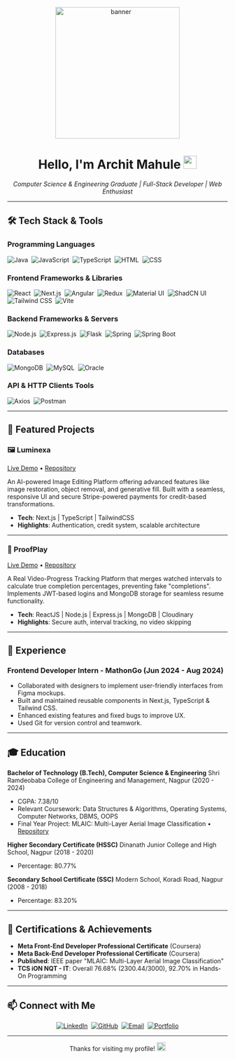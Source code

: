 <!--
  README for GitHub Profile
  Author: Archit Mahule
-->

<p align="center">
  <img src="https://github.com/user-attachments/assets/d26bc229-97f7-4ed0-9d4f-41790550a413" alt="banner" height="300px" width="75%" />

</p>

<h1 align="center">Hello, I'm Archit Mahule <img src="https://media.giphy.com/media/hvRJCLFzcasrR4ia7z/giphy.gif" width="30px"/></h1>
<p align="center">
  <em>Computer Science & Engineering Graduate | Full-Stack Developer | Web Enthusiast</em>
</p>

---

## 🛠️ Tech Stack & Tools

### Programming Languages
<p>
  <img alt="Java" src="https://img.shields.io/badge/Java-007396?style=for-the-badge&logo=java&logoColor=white"/>&nbsp;
  <img alt="JavaScript" src="https://img.shields.io/badge/JavaScript-F7DF1E?style=for-the-badge&logo=javascript&logoColor=black"/>&nbsp;
  <img alt="TypeScript" src="https://img.shields.io/badge/TypeScript-3178C6?style=for-the-badge&logo=typescript&logoColor=white"/>&nbsp;
  <img alt="HTML" src="https://img.shields.io/badge/HTML-E34F26?style=for-the-badge&logo=html5&logoColor=white"/>&nbsp;
  <img alt="CSS" src="https://img.shields.io/badge/CSS3-1572B6?style=for-the-badge&logo=css3&logoColor=white"/>
</p>

### Frontend Frameworks & Libraries
<p>
  <img alt="React" src="https://img.shields.io/badge/React-20232A?style=for-the-badge&logo=react&logoColor=61DAFB"/>&nbsp;
  <img alt="Next.js" src="https://img.shields.io/badge/Next.js-000000?style=for-the-badge&logo=next.js&logoColor=white"/>&nbsp;
  <img alt="Angular" src="https://img.shields.io/badge/Angular-DD0031?style=for-the-badge&logo=angular&logoColor=white"/>&nbsp;
  <img alt="Redux" src="https://img.shields.io/badge/Redux-593D88?style=for-the-badge&logo=redux&logoColor=white"/>&nbsp;
  <img alt="Material UI" src="https://img.shields.io/badge/Material%20UI-007FFF?style=for-the-badge&logo=mui&logoColor=white"/>&nbsp;
  <img alt="ShadCN UI" src="https://img.shields.io/badge/shadcn%2Fui-000000?style=for-the-badge&logo=shadcnui&logoColor=white"/>&nbsp;
  <img alt="Tailwind CSS" src="https://img.shields.io/badge/Tailwind_CSS-38B2AC?style=for-the-badge&logo=tailwind-css&logoColor=white"/>&nbsp;
  <img alt="Vite" src="https://img.shields.io/badge/Vite-B73BFE?style=for-the-badge&logo=vite&logoColor=FFD62E"/>
</p>

### Backend Frameworks & Servers
<p>
  <img alt="Node.js" src="https://img.shields.io/badge/Node.js-339933?style=for-the-badge&logo=node.js&logoColor=white"/>&nbsp;
  <img alt="Express.js" src="https://img.shields.io/badge/Express.js-000000?style=for-the-badge&logo=express&logoColor=white"/>&nbsp;
  <img alt="Flask" src="https://img.shields.io/badge/Flask-000000?style=for-the-badge&logo=flask&logoColor=white"/>&nbsp;
  <img alt="Spring" src="https://img.shields.io/badge/Spring-6DB33F?style=for-the-badge&logo=spring&logoColor=white"/>&nbsp;
  <img alt="Spring Boot" src="https://img.shields.io/badge/Spring_Boot-F2F4F9?style=for-the-badge&logo=spring-boot"/>
</p>

### Databases
<p>
  <img alt="MongoDB" src="https://img.shields.io/badge/MongoDB-47A248?style=for-the-badge&logo=mongodb&logoColor=white"/>&nbsp;
  <img alt="MySQL" src="https://img.shields.io/badge/MySQL-4479A1?style=for-the-badge&logo=mysql&logoColor=white"/>&nbsp;
  <img alt="Oracle" src="https://img.shields.io/badge/Oracle-F80000?style=for-the-badge&logo=oracle&logoColor=white"/>
</p>

### API & HTTP Clients Tools
<p>
  <img alt="Axios" src="https://img.shields.io/badge/axios-671ddf?style=for-the-badge&logo=axios&logoColor=white"/>&nbsp;
  <img alt="Postman" src="https://img.shields.io/badge/Postman-FF6C37?style=for-the-badge&logo=postman&logoColor=white"/>
</p>


---

## 🚀 Featured Projects

### 🖼️ Luminexa

<a href="https://luminexa.vercel.app/">Live Demo</a> • <a href="https://github.com/arcc-hitt/Luminexa">Repository</a>

An AI-powered Image Editing Platform offering advanced features like image restoration, object removal, and generative fill. Built with a seamless, responsive UI and secure Stripe-powered payments for credit-based transformations.

* **Tech**: Next.js | TypeScript | TailwindCSS
* **Highlights**: Authentication, credit system, scalable architecture

---

### 🎥 ProofPlay

<a href="https://proofplay.vercel.app/">Live Demo</a> • <a href="https://github.com/arcc-hitt/ProofPlay">Repository</a>

A Real Video-Progress Tracking Platform that merges watched intervals to calculate true completion percentages, preventing fake "completions". Implements JWT-based logins and MongoDB storage for seamless resume functionality.

* **Tech**: ReactJS | Node.js | Express.js | MongoDB | Cloudinary
* **Highlights**: Secure auth, interval tracking, no video skipping

---

## 💼 Experience

### Frontend Developer Intern - MathonGo (Jun 2024 - Aug 2024)

* Collaborated with designers to implement user-friendly interfaces from Figma mockups.
* Built and maintained reusable components in Next.js, TypeScript & Tailwind CSS.
* Enhanced existing features and fixed bugs to improve UX.
* Used Git for version control and teamwork.

---

## 🎓 Education

**Bachelor of Technology (B.Tech), Computer Science & Engineering**
Shri Ramdeobaba College of Engineering and Management, Nagpur (2020 - 2024)

* CGPA: 7.38/10
* Relevant Coursework: Data Structures & Algorithms, Operating Systems, Computer Networks, DBMS, OOPS
* Final Year Project: MLAIC: Multi-Layer Aerial Image Classification • <a href="https://github.com/arcc-hitt/Aerial-Image-Classification">Repository</a>

**Higher Secondary Certificate (HSSC)**
Dinanath Junior College and High School, Nagpur (2018 - 2020)

* Percentage: 80.77%

**Secondary School Certificate (SSC)**
Modern School, Koradi Road, Nagpur (2008 - 2018)

* Percentage: 83.20%

---

## 🏅 Certifications & Achievements

* **Meta Front-End Developer Professional Certificate** (Coursera)
* **Meta Back-End Developer Professional Certificate** (Coursera)
* **Published**: IEEE paper "MLAIC: Multi-Layer Aerial Image Classification"
* **TCS iON NQT - IT**: Overall 76.68% (2300.44/3000), 92.70% in Hands-On Programming

---

## 📫 Connect with Me

<p align="center">
  <a href="https://linkedin.com/in/archit-mahule-10893124a/"><img alt="LinkedIn" src="https://img.shields.io/badge/LinkedIn-2867B2?style=for-the-badge&logo=linkedin&logoColor=white"/></a>&nbsp;
  <a href="https://github.com/arcc-hitt"><img alt="GitHub" src="https://img.shields.io/badge/GitHub-181717?style=for-the-badge&logo=github&logoColor=white"/></a>&nbsp;
  <a href="mailto:mahulearchit@gmail.com"><img alt="Email" src="https://img.shields.io/badge/Gmail-D14836?style=for-the-badge&logo=gmail&logoColor=white"/></a>&nbsp;
  <a href="https://archit-3d-portfolio-website.netlify.app/"><img alt="Portfolio" src="https://img.shields.io/badge/Portfolio-0A66C2?style=for-the-badge&logo=netlify&logoColor=white"/></a>
</p>

---

<p align="center">Thanks for visiting my profile! <img src="https://media.giphy.com/media/26ufnwz3wDUli7GU0/giphy.gif" width="20px"/></p>
